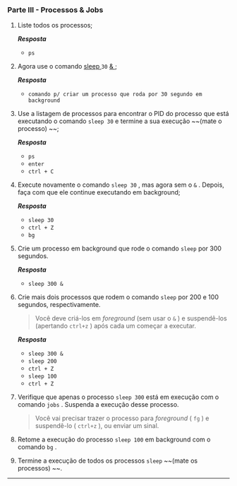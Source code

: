 ### Parte III - Processos & Jobs

1. Liste todos os processos;

   _**Resposta**_

   - `ps`

2. Agora use o comando [sleep ](https://linux.die.net/man/3/sleep)`30` [& ](https://linuxhandbook.com/run-process-background/);

   _**Resposta**_

   - `comando p/ criar um processo que roda por 30 segundo em background `

3. Use a listagem de processos para encontrar o PID do processo que está executando o comando `sleep 30` e termine a sua execução ~~(mate o processo) ~~;

   _**Resposta**_

   - `ps`
   - `enter`
   - `ctrl + C `

4. Execute novamente o comando `sleep 30` , mas agora sem o `&` . Depois, faça com que ele continue executando em background;

   _**Resposta**_

   - `sleep 30`
   - `ctrl + Z`
   - `bg`

5. Crie um processo em background que rode o comando `sleep` por 300 segundos.

   _**Resposta**_

   - `sleep 300 &`

6. Crie mais dois processos que rodem o comando `sleep` por 200 e 100 segundos, respectivamente.

   > Você deve criá-los em *foreground* (sem usar o `&` ) e suspendê-los (apertando `ctrl+z` ) após cada um começar a executar.

   _**Resposta**_

   - `sleep 300 &`
   - `sleep 200`
   - `ctrl + Z`
   - `sleep 100`
   - `ctrl + Z`

7. Verifique que apenas o processo `sleep 300` está em execução com o comando `jobs` . Suspenda a execução desse processo.

   > Você vai precisar trazer o processo para *foreground* ( `fg` ) e suspendê-lo ( `ctrl+z` ), ou enviar um sinal.

8. Retome a execução do processo `sleep 100` em background com o comando `bg` .

9. Termine a execução de todos os processos `sleep` ~~(mate os processos) ~~.

------